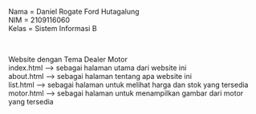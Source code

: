Nama  = Daniel Rogate Ford Hutagalung</br>
NIM   = 2109116060</br>
Kelas = Sistem Informasi B</br>

<!-- Penjelasan Program --></br>
Website dengan Tema Dealer Motor</br>
index.html --> sebagai halaman utama dari website ini</br>
about.html --> sebagai halaman tentang apa website ini</br>
list.html  --> sebagai halaman untuk melihat harga dan stok yang tersedia</br>
motor.html --> sebagai halaman untuk menampilkan gambar dari motor yang tersedia</br>
